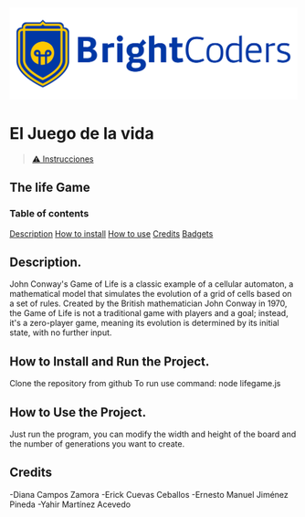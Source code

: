 ![BrightCoders Logo](img/logo.jpg)

# El Juego de la vida

> [⚠️ Instrucciones](./instructions.md)

## The life Game

### Table of contents

[Description](#Description)
[How to install](#how-to-install-and-run-the-project)
[How to use](#how-to-use-the-project)
[Credits](#credits)
[Badgets](#badges)

## Description.

John Conway's Game of Life is a classic example of a cellular automaton, a mathematical model that simulates the evolution of a grid of cells based on a set of rules. Created by the British mathematician John Conway in 1970, the Game of Life is not a traditional game with players and a goal; instead, it's a zero-player game, meaning its evolution is determined by its initial state, with no further input.

## How to Install and Run the Project.

Clone the repository from github
To run use command: node lifegame.js

## How to Use the Project.

Just run the program, you can modify the width and height of the board and the number of generations you want to create.

## Credits

-Diana Campos Zamora
-Erick Cuevas Ceballos
-Ernesto Manuel Jiménez Pineda
-Yahir Martínez Acevedo
